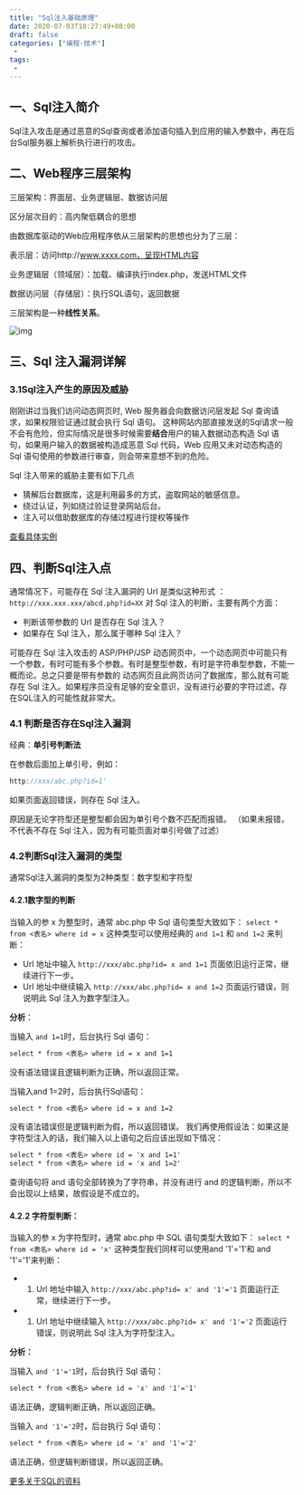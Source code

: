 ```yaml
---
title: "Sql注入基础原理"
date: 2020-07-03T10:27:49+08:00
draft: false
categories: ["编程·技术"]
 - 
tags:
 - 
---
```


## 一、Sql注入简介

​	Sql注入攻击是通过恶意的Sql查询或者添加语句插入到应用的输入参数中，再在后台Sql服务器上解析执行进行的攻击。



## 二、Web程序三层架构

三层架构：界面层、业务逻辑层、数据访问层

区分层次目的：高内聚低耦合的思想

由数据库驱动的Web应用程序依从三层架构的思想也分为了三层： 

表示层：访问http://www.xxxx.com，呈现HTML内容

业务逻辑层（领域层）：加载、编译执行index.php，发送HTML文件

数据访问层（存储层）：执行SQL语句，返回数据

 三层架构是一种**线性关系**。 

 ![img](https://upload-images.jianshu.io/upload_images/6230889-585c75c52b4d235b.png) 



## 三、Sql 注入漏洞详解

### 3.1Sql注入产生的原因及威胁

刚刚讲过当我们访问动态网页时, Web 服务器会向数据访问层发起 Sql 查询请求，如果权限验证通过就会执行 Sql 语句。
 这种网站内部直接发送的Sql请求一般不会有危险，但实际情况是很多时候需要**结合**用户的输入数据动态构造 Sql 语句，如果用户输入的数据被构造成恶意 Sql 代码，Web 应用又未对动态构造的 Sql 语句使用的参数进行审查，则会带来意想不到的危险。

Sql 注入带来的威胁主要有如下几点

- 猜解后台数据库，这是利用最多的方式，盗取网站的敏感信息。
- 绕过认证，列如绕过验证登录网站后台。
- 注入可以借助数据库的存储过程进行提权等操作

[查看具体实例]( https://www.jianshu.com/p/078df7a35671 )



## 四、判断Sql注入点

通常情况下，可能存在 Sql 注入漏洞的 Url 是类似这种形式 ：`http://xxx.xxx.xxx/abcd.php?id=XX`
 对 Sql 注入的判断，主要有两个方面：

- 判断该带参数的 Url 是否存在 Sql 注入？
- 如果存在 Sql 注入，那么属于哪种 Sql 注入？

可能存在 Sql 注入攻击的 ASP/PHP/JSP 动态网页中，一个动态网页中可能只有一个参数，有时可能有多个参数。有时是整型参数，有时是字符串型参数，不能一概而论。总之只要是带有参数的 动态网页且此网页访问了数据库，那么就有可能存在 Sql 注入。如果程序员没有足够的安全意识，没有进行必要的字符过滤，存在SQL注入的可能性就非常大。

### 4.1 判断是否存在Sql注入漏洞

经典：**单引号判断法**

在参数后面加上单引号，例如：

```cpp
http://xxx/abc.php?id=1'
```

 如果页面返回错误，则存在 Sql 注入。 

 原因是无论字符型还是整型都会因为单引号个数不匹配而报错。
（如果未报错，不代表不存在 Sql 注入，因为有可能页面对单引号做了过滤）



### 4.2判断Sql注入漏洞的类型

通常Sql注入漏洞的类型为2种类型：数字型和字符型

#### 4.2.1数字型的判断

当输入的参 x 为整型时，通常 abc.php 中 Sql 语句类型大致如下：
 `select * from <表名> where id = x`
 这种类型可以使用经典的 `and 1=1` 和 `and 1=2` 来判断：

- Url 地址中输入 `http://xxx/abc.php?id= x and 1=1` 页面依旧运行正常，继续进行下一步。
- Url 地址中继续输入 `http://xxx/abc.php?id= x and 1=2` 页面运行错误，则说明此 Sql 注入为数字型注入。



**分析**：

 当输入 `and 1=1`时，后台执行 Sql 语句： 

```reStructuredText
select * from <表名> where id = x and 1=1 
```

没有语法错误且逻辑判断为正确，所以返回正常。

当输入and 1=2时，后台执行Sql语句：

```reStructuredText
select * from <表名> where id = x and 1=2
```

 没有语法错误但是逻辑判断为假，所以返回错误。
我们再使用假设法：如果这是字符型注入的话，我们输入以上语句之后应该出现如下情况： 

```reStructuredText
select * from <表名> where id = 'x and 1=1' 
select * from <表名> where id = 'x and 1=2' 
```

 查询语句将 and 语句全部转换为了字符串，并没有进行 and 的逻辑判断，所以不会出现以上结果，故假设是不成立的。 





#### 4.2.2 字符型判断：

当输入的参 x 为字符型时，通常 abc.php 中 SQL 语句类型大致如下：
 `select * from <表名> where id = 'x'`
 这种类型我们同样可以使用and '1'='1'和 and '1'='1'来判断：

- 1. Url 地址中输入 `http://xxx/abc.php?id= x' and '1'='1` 页面运行正常，继续进行下一步。
- 1. Url 地址中继续输入 `http://xxx/abc.php?id= x' and '1'='2` 页面运行错误，则说明此 Sql 注入为字符型注入。

**分析：**

 当输入 `and '1'='1`时，后台执行 Sql 语句： 

```reStructuredText
select * from <表名> where id = 'x' and '1'='1'
```

语法正确，逻辑判断正确，所以返回正确。

当输入 `and '1'='2`时，后台执行 Sql 语句：

```reStructuredText
select * from <表名> where id = 'x' and '1'='2'
```

 语法正确，但逻辑判断错误，所以返回正确。 



[更多关于SQL的资料](https://sequel.jeremyevans.net/rdoc/files/doc/dataset_filtering_rdoc.html)